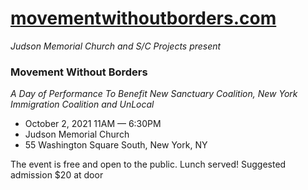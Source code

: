 # [movementwithoutborders.com](https://www.movementwithoutborders.com/)

_Judson Memorial Church and S/C Projects present_

### Movement Without Borders 

_A Day of Performance To Benefit New Sanctuary Coalition, New York Immigration Coalition and UnLocal_

- October 2, 2021 11AM — 6:30PM
- Judson Memorial Church
- 55 Washington Square South, New York, NY

The event is free and open to the public. Lunch served!
Suggested admission $20 at door

